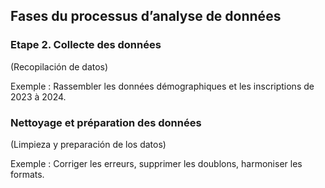 ## Fases du processus d’analyse de données

### Etape 2. Collecte des données

(Recopilación de datos)

Exemple : Rassembler les données démographiques et les inscriptions de 2023 à 2024.
















### Nettoyage et préparation des données

(Limpieza y preparación de los datos)

Exemple : Corriger les erreurs, supprimer les doublons, harmoniser les formats.
















